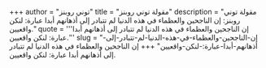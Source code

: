 +++
author = "توني روبنز"
title = "مقولة توني روبنز"
description = "مقولة توني روبنز: إن الناجحين والعظماء في هذه الدنيا لم تتبادر إلى أذهانهم أبدا عبارة: لنكن واقعيين."
quote = '''إن الناجحين والعظماء في هذه الدنيا لم تتبادر إلى أذهانهم أبدا عبارة: لنكن واقعيين.''' 
slug = "إن-الناجحين-والعظماء-في-هذه-الدنيا-لم-تتبادر-إلى-أذهانهم-أبدا-عبارة:-لنكن-واقعيين"
+++
إن الناجحين والعظماء في هذه الدنيا لم تتبادر إلى أذهانهم أبدا عبارة: لنكن واقعيين.
